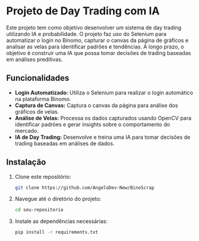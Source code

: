# Projeto de Day Trading com IA

Este projeto tem como objetivo desenvolver um sistema de day trading utilizando IA e probabilidade. O projeto faz uso do Selenium para automatizar o login no Binomo, capturar o canvas da página de gráficos e analisar as velas para identificar padrões e tendências. A longo prazo, o objetivo é construir uma IA que possa tomar decisões de trading baseadas em análises preditivas.

## Funcionalidades

- **Login Automatizado:** Utiliza o Selenium para realizar o login automático na plataforma Binomo.
- **Captura de Canvas:** Captura o canvas da página para análise dos gráficos de velas.
- **Análise de Velas:** Processa os dados capturados usando OpenCV para identificar padrões e gerar insights sobre o comportamento do mercado.
- **IA de Day Trading:** Desenvolve e treina uma IA para tomar decisões de trading baseadas em análises de dados.



## Instalação

1. Clone este repositório:

    ```bash
    git clone https://github.com/AngeloDev-New/BinoScrap
    ```

2. Navegue até o diretório do projeto:

    ```bash
    cd seu-repositorio
    ```

3. Instale as dependências necessárias:

    ```bash
    pip install -r requirements.txt
    ```


